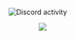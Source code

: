 <p align="center">
  <img src="https://activity.igorkowalczyk.dev/api/1211382638963728394" alt="Discord activity" style="margin-right: 20px;" />
</p>
<p align="center">
  <a href="https://skillicons.dev">
    <img src="https://skillicons.dev/icons?i=react,vue,java,kotlin,js,python,cloudflare,discordjs,gradle,idea,maven,vaadin,mysql,netlify,mongodb,nodejs,sqlite,spring,vscode" />
  </a>
</p>
